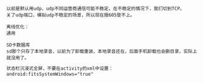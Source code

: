 ```
以前是默认用udp，udp不同运营商通信可能不稳定。在不稳定的情况下，我们切到TCP。
关了udp端口，模拟udp不稳定的场景，所以现在报605登不上。
```

```
离线优化：
通用
```

```
SD卡数据库
sd那个只存了本地录音，以前为了卸载重装，本地录音还在，后面手机卸载也会删目录，实际上就没用了。
```

```xml
状态栏沉浸式全屏，不要在activity的xml中设置：
android:fitsSystemWindows="true"
```

